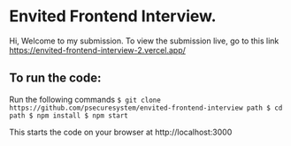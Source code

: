 # Envited Frontend Interview.

Hi, Welcome to my submission. To view the submission live, go to this link https://envited-frontend-interview-2.vercel.app/


## To run the code:
Run the following commands
`
  $ git clone https://github.com/psecuresystem/envited-frontend-interview path
  $ cd path
  $ npm install
  $ npm start
`

This starts the code on your browser at http://localhost:3000
